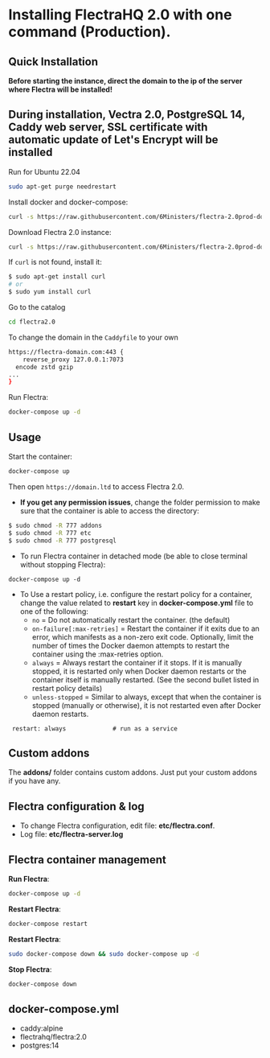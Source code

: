 # Installing FlectraHQ 2.0 with one command (Production).

## Quick Installation

**Before starting the instance, direct the domain to the ip of the server where Flectra will be installed!**

**During installation, Vectra 2.0, PostgreSQL 14, Caddy web server, SSL certificate with automatic update of Let's Encrypt will be installed**
----------------------------------------------------------------------------------------------------------------------------------------------

Run for Ubuntu 22.04

``` bash
sudo apt-get purge needrestart
```

Install docker and docker-compose:

``` bash
curl -s https://raw.githubusercontent.com/6Ministers/flectra-2.0prod-docker-compose/master/setup.sh | sudo bash -s
```

Download Flectra 2.0 instance:

``` bash
curl -s https://raw.githubusercontent.com/6Ministers/flectra-2.0prod-docker-compose/master/download.sh | sudo bash -s flectra2.0
```

If `curl` is not found, install it:

``` bash
$ sudo apt-get install curl
# or
$ sudo yum install curl
```

Go to the catalog

``` bash
cd flectra2.0
```

To change the domain in the `Caddyfile` to your own

``` bash
https://flectra-domain.com:443 {
    reverse_proxy 127.0.0.1:7073
  encode zstd gzip
...
}
```

Run Flectra:

``` bash
docker-compose up -d
```


## Usage

Start the container:
``` sh
docker-compose up
```
Then open `https://domain.ltd` to access Flectra 2.0.

- **If you get any permission issues**, change the folder permission to make sure that the container is able to access the directory:

``` sh
$ sudo chmod -R 777 addons
$ sudo chmod -R 777 etc
$ sudo chmod -R 777 postgresql
```


- To run Flectra container in detached mode (be able to close terminal without stopping Flectra):

```
docker-compose up -d
```

- To Use a restart policy, i.e. configure the restart policy for a container, change the value related to **restart** key in **docker-compose.yml** file to one of the following:
   - `no` =	Do not automatically restart the container. (the default)
   - `on-failure[:max-retries]` =	Restart the container if it exits due to an error, which manifests as a non-zero exit code. Optionally, limit the number of times the Docker daemon attempts to restart the container using the :max-retries option.
  - `always` =	Always restart the container if it stops. If it is manually stopped, it is restarted only when Docker daemon restarts or the container itself is manually restarted. (See the second bullet listed in restart policy details)
  - `unless-stopped`	= Similar to always, except that when the container is stopped (manually or otherwise), it is not restarted even after Docker daemon restarts.
```
 restart: always             # run as a service
```

## Custom addons

The **addons/** folder contains custom addons. Just put your custom addons if you have any.

## Flectra configuration & log

* To change Flectra configuration, edit file: **etc/flectra.conf**.
* Log file: **etc/flectra-server.log**
  

## Flectra container management

**Run Flectra**:

``` bash
docker-compose up -d
```

**Restart Flectra**:

``` bash
docker-compose restart
```

**Restart Flectra**:

``` bash
sudo docker-compose down && sudo docker-compose up -d
```

**Stop Flectra**:

``` bash
docker-compose down
```


## docker-compose.yml

* caddy:alpine
* flectrahq/flectra:2.0
* postgres:14

